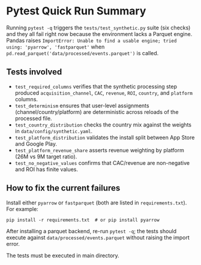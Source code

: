# Pytest Quick Run Summary

Running `pytest -q` triggers the `tests/test_synthetic.py` suite (six checks) and they all fail right now because the environment lacks a Parquet engine. Pandas raises `ImportError: Unable to find a usable engine; tried using: 'pyarrow', 'fastparquet'` when `pd.read_parquet('data/processed/events.parquet')` is called.

## Tests involved
- `test_required_columns` verifies that the synthetic processing step produced `acquisition_channel`, `CAC`, `revenue`, `ROI`, `country`, and `platform` columns.
- `test_determinism` ensures that user-level assignments (channel/country/platform) are deterministic across reloads of the processed file.
- `test_country_distribution` checks the country mix against the weights in `data/config/synthetic.yaml`.
- `test_platform_distribution` validates the install split between App Store and Google Play.
- `test_platform_revenue_share` asserts revenue weighting by platform (26M vs 9M target ratio).
- `test_no_negative_values` confirms that CAC/revenue are non-negative and ROI has finite values.

## How to fix the current failures
Install either `pyarrow` or `fastparquet` (both are listed in `requirements.txt`). For example:

```
pip install -r requirements.txt  # or pip install pyarrow
```

After installing a parquet backend, re-run `pytest -q`; the tests should execute against `data/processed/events.parquet` without raising the import error.

The tests must be executed in main directory.
